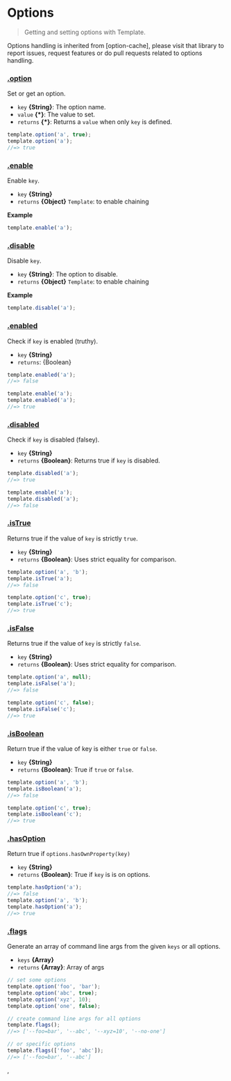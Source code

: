 # Options

> Getting and setting options with Template. 

Options handling is inherited from [option-cache], please visit that library to report issues, request features or do pull requests related to options handling.

### [.option](https://github.com/jonschlinkert/option-cache/blob/master/index.js#L47)

Set or get an option.

* `key` **{String}**: The option name.    
* `value` **{*}**: The value to set.    
* `returns` **{*}**: Returns a `value` when only `key` is defined.  

```js
template.option('a', true);
template.option('a');
//=> true
```

### [.enable](https://github.com/jonschlinkert/option-cache/blob/master/index.js#L79)

Enable `key`.

* `key` **{String}**    
* `returns` **{Object}** `Template`: to enable chaining  

**Example**

```js
template.enable('a');
```

### [.disable](https://github.com/jonschlinkert/option-cache/blob/master/index.js#L97)

Disable `key`.

* `key` **{String}**: The option to disable.    
* `returns` **{Object}** `Template`: to enable chaining  

**Example**

```js
template.disable('a');
```

### [.enabled](https://github.com/jonschlinkert/option-cache/blob/master/index.js#L118)

Check if `key` is enabled (truthy).

* `key` **{String}**    
* `returns`: {Boolean}  

```js
template.enabled('a');
//=> false

template.enable('a');
template.enabled('a');
//=> true
```

### [.disabled](https://github.com/jonschlinkert/option-cache/blob/master/index.js#L139)

Check if `key` is disabled (falsey).

* `key` **{String}**    
* `returns` **{Boolean}**: Returns true if `key` is disabled.  

```js
template.disabled('a');
//=> true

template.enable('a');
template.disabled('a');
//=> false
```

### [.isTrue](https://github.com/jonschlinkert/option-cache/blob/master/index.js#L161)

Returns true if the value of `key` is strictly `true`.

* `key` **{String}**    
* `returns` **{Boolean}**: Uses strict equality for comparison.  

```js
template.option('a', 'b');
template.isTrue('a');
//=> false

template.option('c', true);
template.isTrue('c');
//=> true
```

### [.isFalse](https://github.com/jonschlinkert/option-cache/blob/master/index.js#L183)

Returns true if the value of `key` is strictly `false`.

* `key` **{String}**    
* `returns` **{Boolean}**: Uses strict equality for comparison.  

```js
template.option('a', null);
template.isFalse('a');
//=> false

template.option('c', false);
template.isFalse('c');
//=> true
```

### [.isBoolean](https://github.com/jonschlinkert/option-cache/blob/master/index.js#L206)

Return true if the value of key is either `true` or `false`.

* `key` **{String}**    
* `returns` **{Boolean}**: True if `true` or `false`.  

```js
template.option('a', 'b');
template.isBoolean('a');
//=> false

template.option('c', true);
template.isBoolean('c');
//=> true
```

### [.hasOption](https://github.com/jonschlinkert/option-cache/blob/master/index.js#L226)

Return true if `options.hasOwnProperty(key)`

* `key` **{String}**    
* `returns` **{Boolean}**: True if `key` is is on options.  

```js
template.hasOption('a');
//=> false
template.option('a', 'b');
template.hasOption('a');
//=> true
```

### [.flags](https://github.com/jonschlinkert/option-cache/blob/master/index.js#L258)

Generate an array of command line args from the given `keys` or all options.

* `keys` **{Array}**    
* `returns` **{Array}**: Array of args  

```js
// set some options
template.option('foo', 'bar');
template.option('abc', true);
template.option('xyz', 10);
template.option('one', false);

// create command line args for all options
template.flags();
//=> ['--foo=bar', '--abc', '--xyz=10', '--no-one']

// or specific options
template.flags(['foo', 'abc']);
//=> ['--foo=bar', '--abc']
```

,
